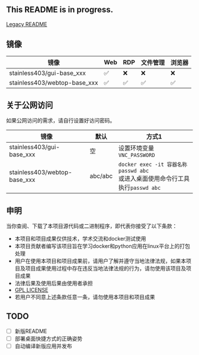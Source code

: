 ## This README is in progress.

[Legacy README](https://github.com/northsea4/mdcx-docker/blob/main/README-legacy.md)

## 镜像
| 镜像 | Web | RDP | 文件管理 | 浏览器 |
| --- | --- | --- | --- | --- |
| stainless403/gui-base_xxx | ✅ | ❌ | ❌ | ❌ |
| stainless403/webtop-base_xxx | ✅ | ✅ | ✅ | ✅ |

## 关于公网访问
如果公网访问的需求，请自行设置好访问密码。

| 镜像 | 默认 | 方式1 |
| --- | --- | --- |
| stainless403/gui-base_xxx | 空 | 设置环境变量`VNC_PASSWORD` |
| stainless403/webtop-base_xxx | abc/abc | `docker exec -it 容器名称 passwd abc`<br>或进入桌面使用命令行工具执行`passwd abc` |

## 申明
当你查阅、下载了本项目源代码或二进制程序，即代表你接受了以下条款：

- 本项目和项目成果仅供技术，学术交流和docker测试使用
- 本项目贡献者编写该项目旨在学习docker和python应用在linux平台上的打包处理
- 用户在使用本项目和项目成果前，请用户了解并遵守当地法律法规，如果本项目及项目成果使用过程中存在违反当地法律法规的行为，请勿使用该项目及项目成果
- 法律后果及使用后果由使用者承担
- [GPL LICENSE](https://github.com/northsea4/mdcx-docker/blob/main/LICENSE.md)
- 若用户不同意上述条款任意一条，请勿使用本项目和项目成果


## TODO 
- [ ] 新版README
- [ ] 部署桌面快捷方式的正确姿势
- [ ] 自动编译新版应用并发布